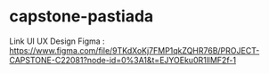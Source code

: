 # capstone-pastiada

Link UI UX Design Figma : https://www.figma.com/file/9TKdXoKj7FMP1qkZQHR76B/PROJECT-CAPSTONE-C22081?node-id=0%3A1&t=EJYOEku0R1llMF2f-1
